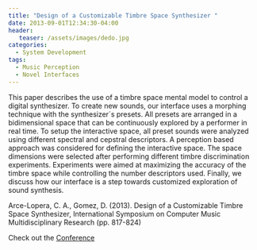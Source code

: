 ```yaml
---
title: "Design of a Customizable Timbre Space Synthesizer "
date: 2013-09-01T12:34:30-04:00
header:
   teaser: /assets/images/dedo.jpg
categories:
  - System Development
tags:
  - Music Perception
  - Novel Interfaces
---
```


This paper describes the use of a timbre space mental model to control
a digital synthesizer. To create new sounds, our interface uses a morphing
technique with the synthesizer´s presets. All presets are arranged in a bidimensional
space that can be continuously explored by a performer in real
time. To setup the interactive space, all preset sounds were analyzed using different
spectral and cepstral descriptors. A perception based approach was considered
for defining the interactive space. The space dimensions were selected
after performing different timbre discrimination experiments. Experiments were
aimed at maximizing the accuracy of the timbre space while controlling the
number descriptors used. Finally, we discuss how our interface is a step towards
customized exploration of sound synthesis.

Arce-Lopera, C. A., Gomez, D. (2013). 
Design of a Customizable Timbre Space Synthesizer,
 International Symposium on Computer Music Multidisciplinary Research (pp. 817-824) 

Check out the [Conference][URL] 

[URL]:  https://link.springer.com/conference/cmmr